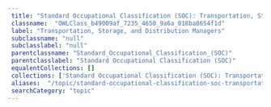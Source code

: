 ```yaml
--- 
 title: "Standard Occupational Classification (SOC): Transportation, Storage, and Distribution Managers" 
 classname:  "OWLClass_b49009af_7235_4650_9a6a_018ba8654f1d" 
 label: "Transportation, Storage, and Distribution Managers" 
 subclassname: "null" 
 subclasslabel: "null" 
 parentclassname: "Standard_Occupational_Classification_(SOC)" 
 parentclasslabel: "Standard Occupational Classification (SOC)" 
 equalentCollections: [] 
 collections: ['Standard Occupational Classification (SOC): Transportation, Storage, and Distribution Managers']
 aliases:  "/topic/standard-occupational-classification-soc-transportation-storage-and-distribution-managers"  
 searchCategory: "topic" 
---
```

